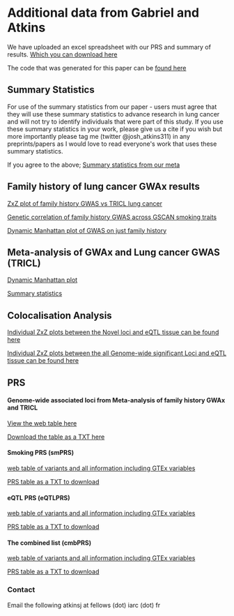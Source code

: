 # Additional data from Gabriel and Atkins

We have uploaded an excel spreadsheet with our PRS and summary of results. [Which you can download here ](/GWAx_lung_cancer/LC_GWAx.xlsx)

The code that was generated for this paper can be [found here ](https://github.com/IARC-genetics/GWAx_lung_cancer)

## Summary Statistics 

For use of the summary statistics from our paper - users must agree that they will use these summary statistics to advance research in lung cancer and will not try to identify individuals that were part of this study. If you use these summary statistics in your work, please give us a cite if you wish but more importantly please tag me (twitter @josh_atkins311) in any preprints/papers as I would love to read everyone's work that uses these summary statistics. 

If you agree to the above; 
[Summary statistics from our meta ](https://bit.ly/3cr5Ppl)





## Family history of lung cancer GWAx results

[ZxZ plot of family history GWAS vs TRICL lung cancer ](/GWAx_lung_cancer/fh/zxz_fh_tricl.png)

[Genetic correlation of family history GWAS across GSCAN smoking traits ](/GWAx_lung_cancer/fh/RG_smoke_final.png)

[Dynamic Manhattan plot of GWAS on just family history ](url)



## Meta-analysis of GWAx and Lung cancer GWAS (TRICL)

[Dynamic Manhattan plot ](url)

[Summary statistics ](url)


## Colocalisation Analysis

[Individual ZxZ plots between the Novel loci and eQTL tissue can be found here ](url)

[Individual ZxZ plots between the all Genome-wide significant Loci and eQTL tissue can be found here ](url)


## PRS

#### Genome-wide associated loci from Meta-analysis of family history GWAx and TRICL 

[View the web table here ](/GWAx_lung_cancer/gwPRS/)

[Download the table as a TXT here ](/GWAx_lung_cancer/smPRS/)

#### Smoking PRS (smPRS)

[web table of variants and all information including GTEx variables ](/GWAx_lung_cancer/smPRS/)

[PRS table as a TXT to download ](/GWAx_lung_cancer/smPRS/)

#### eQTL PRS (eQTLPRS)

[web table of variants and all information including GTEx variables ](/GWAx_lung_cancer/smPRS/)

[PRS table as a TXT to download ](/GWAx_lung_cancer/smPRS/)

#### The combined list (cmbPRS)

[web table of variants and all information including GTEx variables ](/GWAx_lung_cancer/smPRS/)

[PRS table as a TXT to download ](/GWAx_lung_cancer/smPRS/)




### Contact

Email the following  atkinsj  at fellows (dot) iarc (dot) fr
